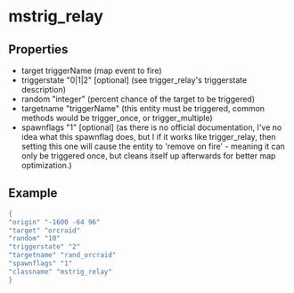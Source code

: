 # mstrig_relay

## Properties

* target triggerName (map event to fire)
* triggerstate "0|1|2" [optional] (see trigger_relay's triggerstate description)
* random "integer" (percent chance of the target to be triggered)
* targetname "triggerName" (this entity must be triggered, common methods would be trigger_once, or trigger_multiple)
* spawnflags "1" [optional] (as there is no official documentation, I've no idea what this spawnflag does, but I if it works like trigger_relay, then setting this one will cause the entity to 'remove on fire' - meaning it can only be triggered once, but cleans itself up afterwards for better map optimization.)



## Example

```cpp title="10% chance for 'orcraid' to fire, when this entity itelf is triggered." linenums="1"
{
"origin" "-1600 -64 96"
"target" "orcraid"
"random" "10"
"triggerstate" "2"
"targetname" "rand_orcraid"
"spawnflags" "1"
"classname" "mstrig_relay"
}
```